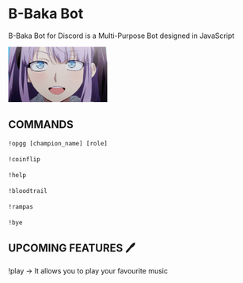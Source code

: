 # B-Baka Bot
B-Baka Bot for Discord is a Multi-Purpose Bot designed in JavaScript

<img src=https://raw.githubusercontent.com/AntonioMrtz/B-Baka_Bot/main/img/hotaru_gif.gif width=200px>

</br>

## COMMANDS
```
!opgg [champion_name] [role]

!coinflip

!help

!bloodtrail

!rampas

!bye
```

## UPCOMING FEATURES 🖊

!play -> It allows you to play your favourite music
